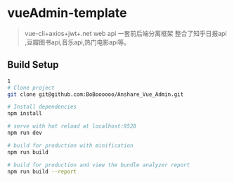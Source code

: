 ﻿# vueAdmin-template

> vue-cli+axios+jwt+.net web api 一套前后端分离框架
整合了知乎日报api ,豆瓣图书api,音乐api,热门电影api等。

## Build Setup

``` bash
1
# Clone project
git clone git@github.com:BoBoooooo/Anshare_Vue_Admin.git

# Install dependencies
npm install

# serve with hot reload at localhost:9528
npm run dev

# build for production with minification
npm run build

# build for production and view the bundle analyzer report
npm run build --report
```

